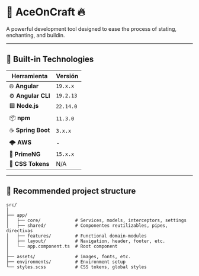 # 🚀 AceOnCraft 🔥

A powerful development tool designed to ease the process of stating, enchanting, and buildin. 

---

## 🧰 Built-in Technologies

| Herramienta        | Versión      |
|--------------------|--------------|
| 🌐 **Angular**     | `19.x.x`     |
| ⚙️ **Angular CLI** | `19.2.13`    |
| 🟩 **Node.js**     | `22.14.0`    |
| 📦 **npm**         | `11.3.0`     |
| ☕ **Spring Boot** | `3.x.x`     | Backend framework for creating RESTful APIs in Java          |
| 🌩 **AWS**          | -           | Cloud infrastructure for deployment, image storage  |
| 🎨 **PrimeNG**     | `15.x.x`    | UI component library with design tokens support              |
| 💅 **CSS Tokens** | N/A         | Styling with custom design tokens              

---

## 📁 Recommended project structure

```plaintext
src/
│
├── app/
│   ├── core/             # Services, models, interceptors, settings
│   ├── shared/           # Componentes reutilizables, pipes, directivas
│   ├── features/         # Functional domain-modules
│   ├── layout/           # Navigation, header, footer, etc.
│   └── app.component.ts  # Root component
│
├── assets/               # images, fonts, etc.
├── environments/         # Environment setup
└── styles.scss           # CSS tokens, global styles
